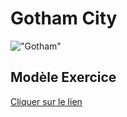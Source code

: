 # Gotham City
!["Gotham"](https://www.urban-comics.com/wp-content/uploads/2020/07/batmansilence2.jpg)
## Modèle Exercice
[Cliquer sur le lien](https://jsuprice.github.io/Gotham/)
